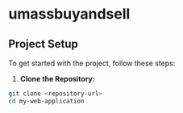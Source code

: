 # umassbuyandsell

## Project Setup

To get started with the project, follow
these steps:

1. **Clone the Repository:**

```sh
git clone <repository-url>
cd my-web-application
```

